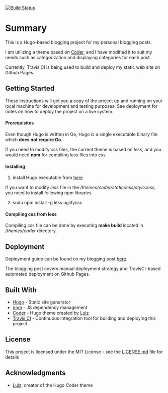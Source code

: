 [![Build Status](https://travis-ci.org/ahjumma/hugo-blog.svg?branch=master)](https://travis-ci.org/ahjumma/hugo-blog)

# Summary
This is a Hugo-based blogging project for my personal blogging posts.

I am utilizing a theme based on [Coder](https://github.com/luizdepra/hugo-coder), and I have modified it to suit my needs such as categorization and displaying categories for each post.

Currently, Travis CI is being used to build and deploy my static web site on Github Pages.


## Getting Started

These instructions will get you a copy of the project up and running on your local machine for development and testing purposes. See deployment for notes on how to deploy the project on a live system.

#### Prerequisites

Even though Hugo is written in Go, Hugo is a single executable binary file which **does not require Go**.

If you need to modify *css* files, the current theme is based on *less*, and you would need **npm** for compiling *less* files into *css*.


#### Installing

1. install Hugo executable from [here](https://gohugo.io/getting-started/quick-start/)

If you want to modify *less* file in the */themes/coder/static/less/style.less*, you need to install following npm libraries

2. sudo npm install -g less uglifycss


#### Compiling css from less

Compiling css file can be done by executing **make build** located in */themes/coder* directory.


## Deployment

Deployment guide can be found on my blogging post [here](https://taeyeonkim90.github.io/posts/first-post/).

The blogging post covers manual deployment strategy and TravisCI-based automated deployment on Github Pages.

## Built With

* [Hugo](https://gohugo.io/) - Static site generator
* [npm](https://www.npmjs.com/) - JS dependency management
* [Coder](https://github.com/luizdepra/hugo-coder) - Hugo theme created by [Luiz](https://github.com/luizdepra)
* [Travis CI](https://travis-ci.org/) - Continuous Integration tool for building and deploying this project

## License

This project is licensed under the MIT License - see the [LICENSE.md](LICENSE.md) file for details

## Acknowledgments

* [Luiz](https://github.com/luizdepra): creator of the Hugo Coder theme